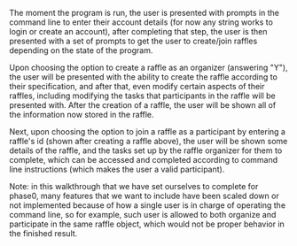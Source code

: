 The moment the program is run, the user is presented with prompts in the command line to enter their account details (for now any string works to login or create an account), after completing that step, the user is then presented with a set of prompts to get the user to create/join raffles depending on the state of the program.

Upon choosing the option to create a raffle as an organizer (answering "Y"), the user will be presented with the ability to create the raffle according to their specification, and after that, even modify certain aspects of their raffles, including modifying the tasks that participants in the raffle will be presented with. After the creation of a raffle, the user will be shown all of the information now stored in the raffle.

Next, upon choosing the option to join a raffle as a participant by entering a raffle's id (shown after creating a raffle above), the user will be shown some details of the raffle, and the tasks set up by the raffle organizer for them to complete, which can be accessed and completed according to command line instructions (which makes the user a valid participant).

Note: in this walkthrough that we have set ourselves to complete for phase0, many features that we want to include have been scaled down or not implemented because of how a single user is in charge of operating the command line, so for example, such user is allowed to both organize and participate in the same raffle object, which would not be proper behavior in the finished result.
